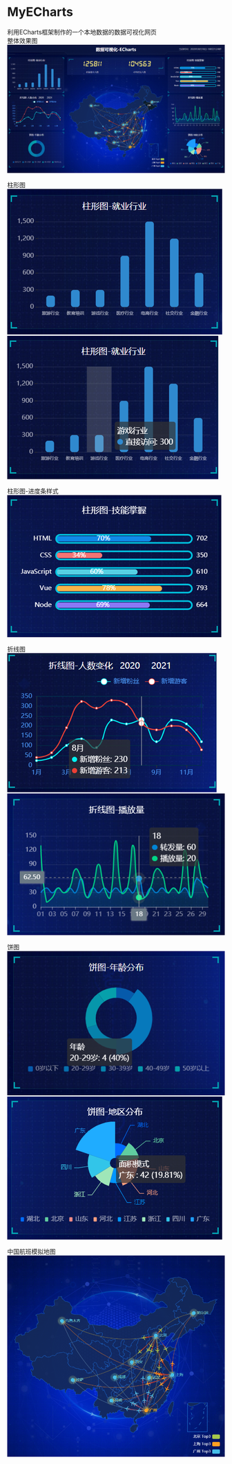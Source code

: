 # MyECharts
利用ECharts框架制作的一个本地数据的数据可视化网页  
整体效果图
![image](images/Finally.jpg)  

柱形图  
![image](images/柱形图.jpg)  
![image](images/柱形图2.jpg)

柱形图-进度条样式  
![image](images/柱形图-进度条样式.jpg)

折线图  
![image](images/折线图.jpg)
![image](images/折线图2.jpg)

饼图
![image](images/饼图1.jpg)
![image](images/饼图-南丁格尔图.jpg)

中国航班模拟地图
![image](images/中国地图.jpg)
